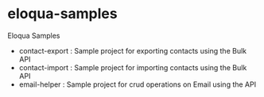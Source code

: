 eloqua-samples
=========================

Eloqua Samples

* contact-export : Sample project for exporting contacts using the Bulk API
* contact-import : Sample project for importing contacts using the Bulk API
* email-helper : Sample project for crud operations on Email using the API
